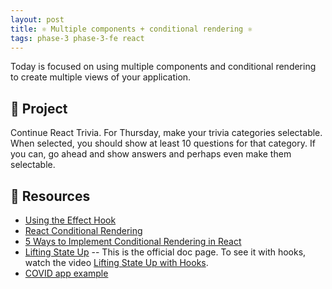 ```yaml
---
layout: post
title: ⚛ Multiple components + conditional rendering ⚛
tags: phase-3 phase-3-fe react
---
```


Today is focused on using multiple components and conditional rendering to create multiple views of your application.

## 🎯 Project

Continue React Trivia. For Thursday, make your trivia categories selectable. When selected, you should show at least 10 questions for that category. If you can, go ahead and show answers and perhaps even make them selectable.

## 🔖 Resources

- [Using the Effect Hook](https://reactjs.org/docs/hooks-effect.html)
- [React Conditional Rendering](https://reactjs.org/docs/conditional-rendering.html)
- [5 Ways to Implement Conditional Rendering in React](https://blog.bitsrc.io/5-ways-to-implement-conditional-rendering-in-react-64730323b434)
- [Lifting State Up](https://reactjs.org/docs/lifting-state-up.html) -- This is the official doc page. To see it with hooks, watch the video [Lifting State Up with Hooks](https://www.youtube.com/watch?v=HF4o9KAZNxw).
- [COVID app example](https://github.com/Momentum-Team-8/react-covid-data)
